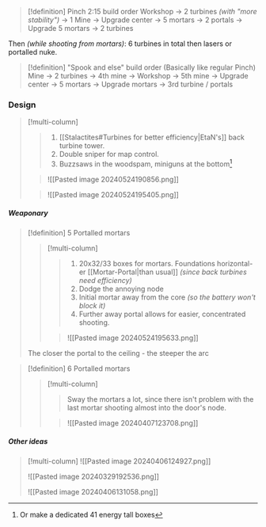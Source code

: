 >[!definition] Pinch 2:15 build order
>Workshop -> 2 turbines *(with "more stability")* -> 1 Mine -> Upgrade center -> 5 mortars -> 2 portals -> Upgrade 5 mortars -> 2 turbines

Then *(while shooting from mortars)*: 6 turbines in total then lasers or portalled nuke.

>[!definition] "Spook and else" build order (Basically like regular Pinch)
>Mine -> 2 turbines -> 4th mine -> Workshop -> 5th mine -> Upgrade center -> 5 mortars -> Upgrade mortars -> 3rd turbine / portals


### Design
>[!multi-column]
>>1. [[Stalactites#Turbines for better efficiency|EtaN's]] back turbine tower.
>>2. Double sniper for map control.
>>4. Buzzsaws in the woodspam, miniguns at the bottom[^1]
>
>>![[Pasted image 20240524190856.png]]
>
>>![[Pasted image 20240524195405.png]]

[^1]: Or make a dedicated 41 energy tall boxes
##### Weaponary
>[!definition] 5 Portalled mortars
>>[!multi-column]
>>>1. 20x32/33 boxes for mortars. Foundations horizontal-er [[Mortar-Portal|than usual]] *(since back turbines need efficiency)*
>>>2. Dodge the annoying node
>>>3. Initial mortar away from the core *(so the battery won't block it)*
>>>4. Further away portal allows for easier, concentrated shooting.
>>
>>>![[Pasted image 20240524195633.png]]
>
>The closer the portal to the ceiling - the steeper the arc


>[!definition] 6 Portalled mortars
>>[!multi-column]
>>>Sway the mortars a lot, since there isn't problem with the last mortar shooting almost into the door's node.
>>
>>>![[Pasted image 20240407123708.png]]

##### Other ideas
>[!multi-column]
>![[Pasted image 20240406124927.png]]
>
>![[Pasted image 20240329192536.png]]
>
>![[Pasted image 20240406131058.png]]